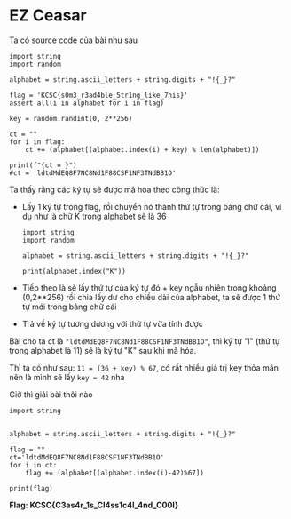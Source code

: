 # EZ Ceasar

Ta có source code của bài như sau

```
import string
import random

alphabet = string.ascii_letters + string.digits + "!{_}?"

flag = 'KCSC{s0m3_r3ad4ble_5tr1ng_like_7his}'
assert all(i in alphabet for i in flag)

key = random.randint(0, 2**256)

ct = "" 
for i in flag:
    ct += (alphabet[(alphabet.index(i) + key) % len(alphabet)])

print(f"{ct = }")
#ct = 'ldtdMdEQ8F7NC8Nd1F88CSF1NF3TNdBB1O'
```


Ta thấy rằng các ký tự sẽ được mã hóa theo công thức là:
-   Lấy 1 ký tự trong flag, rồi chuyển nó thành thứ tự trong bảng chữ cái, ví dụ như là chữ K trong alphabet sẽ là 36
    ```
    import string
    import random

    alphabet = string.ascii_letters + string.digits + "!{_}?"

    print(alphabet.index("K"))
    ```
-   Tiếp theo là sẽ lấy thứ tự của ký tự đó + key ngẫu nhiên trong khoảng (0,2**256) rồi chia lấy dư cho chiều dài của alphabet, ta sẽ được 1 thứ tự mới trong bảng chữ cái

-   Trả về ký tự tương dương với thứ tự vừa tính được

Bài cho ta ct là ``"ldtdMdEQ8F7NC8Nd1F88CSF1NF3TNdBB1O"``, thì ký tự "l" (thứ tự trong alphabet là 11) sẽ là ký tự "K" sau khi mã hóa.

Thì ta có như sau: ``11 = (36 + key) % 67``, có rất nhiều giá trị key thỏa mãn nên là mình sẽ lấy ``key = 42`` nha

Giờ thì giải bài thôi nào

```
import string


alphabet = string.ascii_letters + string.digits + "!{_}?"

flag = ""
ct='ldtdMdEQ8F7NC8Nd1F88CSF1NF3TNdBB1O'
for i in ct:
    flag += (alphabet[(alphabet.index(i)-42)%67])

print(flag)
```

**Flag: KCSC{C3as4r_1s_Cl4ss1c4l_4nd_C00l}**